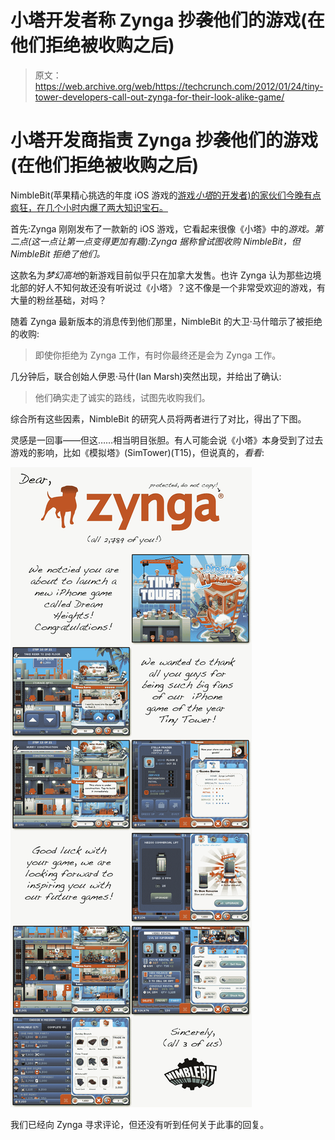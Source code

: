 # 小塔开发者称 Zynga 抄袭他们的游戏(在他们拒绝被收购之后)

> 原文：<https://web.archive.org/web/https://techcrunch.com/2012/01/24/tiny-tower-developers-call-out-zynga-for-their-look-alike-game/>

# 小塔开发商指责 Zynga 抄袭他们的游戏(在他们拒绝被收购之后)

NimbleBit(苹果精心挑选的年度 iOS 游戏的[游戏*小塔*的开发者)的家伙们今晚有点疯狂，在几个小时内爆了两大知识宝石。](https://web.archive.org/web/20221224163516/https://techcrunch.com/2011/12/08/apple-picks-instagram-as-the-iphone-app-of-the-year/)

首先:Zynga 刚刚发布了一款新的 iOS 游戏，它看起来很像《小塔》中的*游戏。第二点(这一点让第一点变得更加有趣):Zynga 据称曾试图收购 NimbleBit，但 NimbleBit 拒绝了他们。*

这款名为*梦幻高地*的新游戏目前似乎只在加拿大发售。也许 Zynga 认为那些边境北部的好人不知何故还没有听说过《小塔》？这不像是一个非常受欢迎的游戏，有大量的粉丝基础，对吗？

随着 Zynga 最新版本的消息传到他们那里，NimbleBit 的大卫·马什暗示了被拒绝的收购:

> 即使你拒绝为 Zynga 工作，有时你最终还是会为 Zynga 工作。

几分钟后，联合创始人伊恩·马什(Ian Marsh)突然出现，并给出了确认:

> 他们确实走了诚实的路线，试图先收购我们。

综合所有这些因素，NimbleBit 的研究人员将两者进行了对比，得出了下图。

灵感是一回事——但这……相当明目张胆。有人可能会说《小塔》本身受到了过去游戏的影响，比如《模拟塔》(SimTower)(T15)，但说真的，*看看*:

![](img/064f0b23345535d492986a0a5deac053.png "Dear Zynga")

我们已经向 Zynga 寻求评论，但还没有听到任何关于此事的回复。
